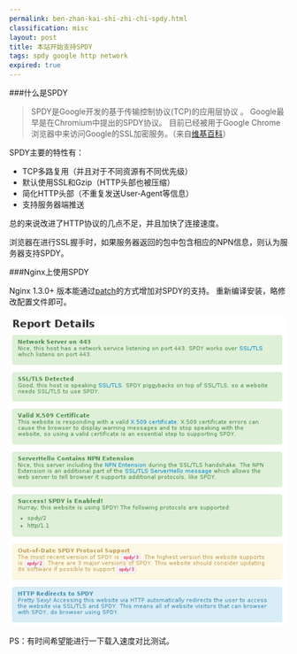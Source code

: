 ```yaml
---
permalink: ben-zhan-kai-shi-zhi-chi-spdy.html
classification: misc
layout: post
title: 本站开始支持SPDY
tags: spdy google http network
expired: true
---
```


###什么是SPDY

>SPDY是Google开发的基于传输控制协议(TCP)的应用层协议 。
Google最早是在Chromium中提出的SPDY协议。
目前已经被用于Google Chrome浏览器中来访问Google的SSL加密服务。（来自[维基百科](https://zh.wikipedia.org/wiki/SPDY)）

SPDY主要的特性有：

- TCP多路复用（并且对于不同资源有不同优先级）
- 默认使用SSL和Gzip（HTTP头部也被压缩）
- 简化HTTP头部（不重复发送User-Agent等信息）
- 支持服务器端推送

总的来说改进了HTTP协议的几点不足，并且加快了连接速度。

浏览器在进行SSL握手时，如果服务器返回的包中包含相应的NPN信息，则认为服务器支持SPDY。

###Nginx上使用SPDY

Nginx 1.3.0+ 版本能通过[patch](http://nginx.org/patches/spdy/README.txt)的方式增加对SPDY的支持。
重新编译安装，略修改配置文件即可。

![](images/spdy-enable.png)

PS：有时间希望能进行一下载入速度对比测试。

